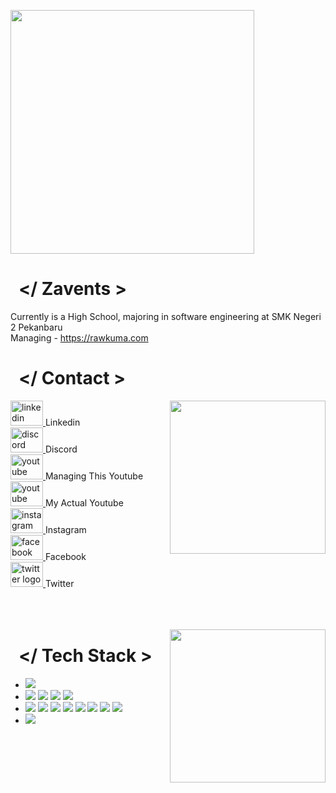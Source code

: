 
<p float="center">
  <a href="https://discord.com/users/zavents" target="_blank"><img src="https://cdn.discordapp.com/attachments/906608326274609152/1266768417679998996/discord.png?ex=66a65986&is=66a50806&hm=05768264a1ad20eb15faebc157bf4ad34d368afdc39f8d17ef2fd37759a6f742&" align="center" width="390"></a>

<p float="left">

  <!-- Info -->
  <p float="left px-5">
    <h1>&nbsp; &lt;/ Zavents &gt; </h1>
    Currently is a High School, majoring in software engineering at SMK Negeri 2 Pekanbaru <br/>
    Managing - <a href="https://rawkuma.com" target="_blank"> https://rawkuma.com </a>
  </p>
  
 <!-- Contact -->
   <p float="left">
    <h1>&nbsp; &lt;/ Contact &gt; </h1>
    <div align="left" dir="auto">
          <img src="https://cdn.kumacdn.club/wp-content/uploads/images/test-bro//842814386191859722.gif" width=249 height=245 width="auto" align="right">
            <a href="https://www.linkedin.com/in/zavents/" target="_blank" rel="nofollow">
              <img src="https://raw.githubusercontent.com/maurodesouza/profile-readme-generator/master/src/assets/icons/social/linkedin/default.svg" width="52" height="40" alt="linkedin logo" style="max-width: 100%;">
            </a> Linkedin <br>
            <a href="https://discord.com/users/zavents" target="_blank" rel="nofollow">
              <img src="https://raw.githubusercontent.com/maurodesouza/profile-readme-generator/master/src/assets/icons/social/discord/default.svg" width="52" height="40" alt="discord logo" style="max-width: 100%;">
            </a> Discord <br>
            <a href="https://www.youtube.com/channel/UCi0WyVZ-cVwIP-TCejYtMcA" target="_blank" rel="nofollow">
              <img src="https://raw.githubusercontent.com/maurodesouza/profile-readme-generator/master/src/assets/icons/social/youtube/default.svg" width="52" height="40" alt="youtube logo" style="max-width: 100%;">
            </a> Managing This Youtube <br>
            <a href="https://www.youtube.com/@zavents" target="_blank" rel="nofollow">
              <img src="https://raw.githubusercontent.com/maurodesouza/profile-readme-generator/master/src/assets/icons/social/youtube/default.svg" width="52" height="40" alt="youtube logo" style="max-width: 100%;">
            </a> My Actual Youtube <br>
            <a href="https://www.instagram.com/wldan_zf/" target="_blank" rel="nofollow">
              <img src="https://raw.githubusercontent.com/maurodesouza/profile-readme-generator/master/src/assets/icons/social/instagram/default.svg" width="52" height="40" alt="instagram logo" style="max-width: 100%;">
            </a> Instagram <br>
            <a href="https://www.facebook.com/WildanZavents/" target="_blank" rel="nofollow"> 
              <img src="https://raw.githubusercontent.com/maurodesouza/profile-readme-generator/master/src/assets/icons/social/facebook/default.svg" width="52" height="40" alt="facebook logo" style="max-width: 100%;">
            </a> Facebook <br>
            <a href="https://twitter.com/wildanzv/" target="_blank" rel="nofollow"> 
              <img src="https://raw.githubusercontent.com/maurodesouza/profile-readme-generator/master/src/assets/icons/social/twitter/default.svg" width="52" height="40" alt="twitter logo" style="max-width: 100%;">
            </a> Twitter <br>
            <br> <br> <br>
      </div>
    </p>  
<!-- tech -->
    <p float="left">
  <img src="https://cdn.discordapp.com/attachments/906608326274609152/1266783574464528555/808829950840799292.gif?ex=66a667a3&is=66a51623&hm=7328351cb3576849148cb1ce6db71aa586229d721471df39f97a89de1d39699d&" width=249 height=245 width="auto" align="right">
  <h1>&nbsp; &lt;/ Tech Stack &gt; </h1>
  <p float="left">
    <ul>
      <li> 
        <img src="https://img.shields.io/badge/Windows-0078D6?style=for-the-badge&logo=windows&logoColor=white" target="_blank">
      </li>
      <li>
        <img src="https://img.shields.io/badge/Visual_Studio-5C2D91?style=for-the-badge&logo=visual%20studio&logoColor=white">
        <img src="https://img.shields.io/badge/Visual_Studio_Code-0078D4?style=for-the-badge&logo=visual%20studio%20code&logoColor=white">
        <img src="https://img.shields.io/badge/Android_Studio-3DDC84?style=for-the-badge&logo=android-studio&logoColor=white">
        <img src="https://img.shields.io/badge/Arduino_IDE-00979D?style=for-the-badge&logo=arduino&logoColor=white">
      </li>
      <li>
        <img src="https://img.shields.io/badge/C-00599C?style=for-the-badge&logo=c&logoColor=white">
        <img src="https://img.shields.io/badge/C++-00599C?style=for-the-badge&logo=C%2B%2B&logoColor=white">
        <img src="https://img.shields.io/badge/HTML-239120?style=for-the-badge&logo=html5&logoColor=white">
        <img src="https://img.shields.io/badge/CSS-239120?&style=for-the-badge&logo=css3&logoColor=white">
        <img src="https://img.shields.io/badge/Python-3776AB?style=for-the-badge&logo=python&logoColor=white">
        <img src="https://img.shields.io/badge/Kotlin-0095D5?&style=for-the-badge&logo=kotlin&logoColor=white">
        <img src="https://img.shields.io/badge/Dart-0175C2?style=for-the-badge&logo=dart&logoColor=white">
        <img src="https://img.shields.io/badge/Flutter-02569B?style=for-the-badge&logo=flutter&logoColor=white">
      </li>
      <li>
        <img src="https://img.shields.io/badge/mySQL-00758F?style=for-the-badge&logo=mysql&logoColor=white">
      </li>
    </ul>
  </p>
</p>

